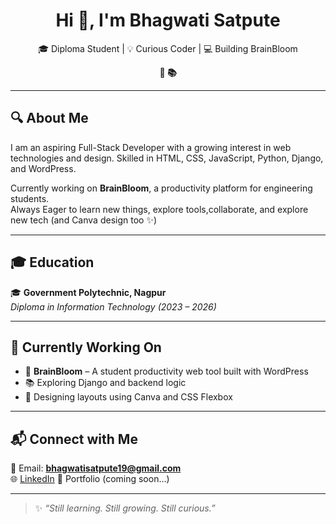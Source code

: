 
<h1 align="center">Hi 👋, I'm Bhagwati Satpute</h1>

<p align="center">
  🎓 Diploma Student | 💡 Curious Coder | 💻 Building BrainBloom
</p>

<p align="center">
  <strong>🌸  📚</strong>
</p>

---

## 🔍 About Me

I am an aspiring Full-Stack Developer with a growing interest in web technologies and design.
Skilled in HTML, CSS, JavaScript, Python, Django, and WordPress.

  
Currently working on **BrainBloom**, a productivity platform for engineering students.  
 Always Eager to learn new things, explore tools,collaborate, and explore new tech (and Canva design too ✨)

---

## 🎓 Education

🎓 **Government Polytechnic, Nagpur**  
*Diploma in Information Technology (2023 – 2026)*





---

## 🌱 Currently Working On

- 🚀 **BrainBloom** – A student productivity web tool built with WordPress
- 📚 Exploring Django and backend logic
- 🎨 Designing layouts using Canva and CSS Flexbox

---



## 📬 Connect with Me

📧 Email: **bhagwatisatpute19@gmail.com**  
🌐 [LinkedIn](https://linkedin.com/in/bhagwatisatpute) 
🧠 Portfolio (coming soon...)

---

> ✨ *“Still learning. Still growing. Still curious.”*
